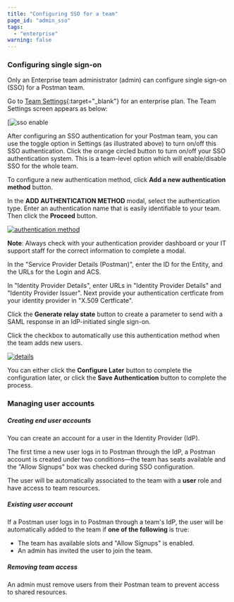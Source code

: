 ```yaml
---
title: "Configuring SSO for a team"
page_id: "admin_sso"
tags: 
  - "enterprise"
warning: false
---
```


### Configuring single sign-on

Only an Enterprise team administrator (admin) can configure single sign-on (SSO) for a Postman team.

Go to [Team Settings](https://app.getpostman.com/dashboard/teams/edit){:target="_blank"} for an enterprise plan. The Team Settings screen appears as below:

[![sso enable](https://s3.amazonaws.com/postman-static-getpostman-com/postman-docs/SSO_AdminEnable1.png)

After configuring an SSO authentication for your Postman team, you can use the toggle option in Settings (as illustrated above) to turn on/off this SSO authentication. Click the orange circled button to turn on/off your SSO authentication system. This is a team-level option which will enable/disable SSO for the whole team.

To configure a new authentication method, click **Add a new authentication method** button.

In the **ADD AUTHENTICATION METHOD** modal, select the authentication type. Enter an authentication name that is easily identifiable to your team. Then click the **Proceed** button.

[![authentication method](https://s3.amazonaws.com/postman-static-getpostman-com/postman-docs/ENT-add-authentication-method-2.png)](https://s3.amazonaws.com/postman-static-getpostman-com/postman-docs/ENT-add-authentication-method-2.png)

**Note**: Always check with your authentication provider dashboard or your IT support staff for the correct information to complete a modal. 

In the "Service Provider Details (Postman)", enter the ID for the Entity, and the URLs for the Login and ACS.
 
In "Identity Provider Details", enter URLs in "Identity Provider Details" and "Identity Provider Issuer". Next provide your authentication certficate from your identity provider in "X.509 Certficate".

Click the **Generate relay state** button to create a parameter to send with a SAML response in an IdP-initiated single sign-on. 

Click the checkbox to automatically use this authentication method when the team adds new users.

[![details](https://s3.amazonaws.com/postman-static-getpostman-com/postman-docs/ENT-identity-provider-details.png)](https://s3.amazonaws.com/postman-static-getpostman-com/postman-docs/ENT-identity-provider-details.png)

You can either click the **Configure Later** button to complete the configuration later, or click the **Save Authentication** button to complete the process.

### Managing user accounts

##### **Creating end user accounts**

You can create an account for a user in the Identity Provider (IdP).

The first time a new user logs in to Postman through the IdP, a Postman account is created under two conditions—the team has seats available and the "Allow Signups" box was checked during SSO configuration. 

The user will be automatically associated to the team with a **user** role and have access to team resources.

##### **Existing user account**

If a Postman user logs in to Postman through a team's IdP, the user will be automatically added to the team if **one of the following** is true:
   
   *   The team has available slots and "Allow Signups" is enabled.
   *   An admin has invited the user to join the team.

##### **Removing team access**

An admin must remove users from their Postman team to prevent access to shared resources.

